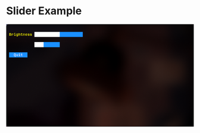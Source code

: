 # Slider Example

![Two sliders of various lengths and one with the label "Brightness"](./demo.png)
